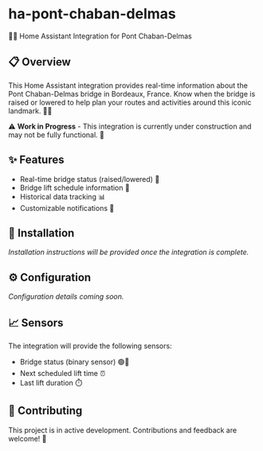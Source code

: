 # ha-pont-chaban-delmas

🌉🚢 Home Assistant Integration for Pont Chaban-Delmas

## 📋 Overview

This Home Assistant integration provides real-time information about the Pont Chaban-Delmas bridge in Bordeaux, France. Know when the bridge is raised or lowered to help plan your routes and activities around this iconic landmark. 🚗⛵

⚠️ **Work in Progress** - This integration is currently under construction and may not be fully functional. 🚧

## ✨ Features

- Real-time bridge status (raised/lowered) 📡
- Bridge lift schedule information 📅
- Historical data tracking 📊
- Customizable notifications 🔔

## 💾 Installation

_Installation instructions will be provided once the integration is complete._

## ⚙️ Configuration

_Configuration details coming soon._

## 📈 Sensors

The integration will provide the following sensors:

- Bridge status (binary sensor) 🟢🔴
- Next scheduled lift time ⏰
- Last lift duration ⏱️

## 🤝 Contributing

This project is in active development. Contributions and feedback are welcome! 🙏
